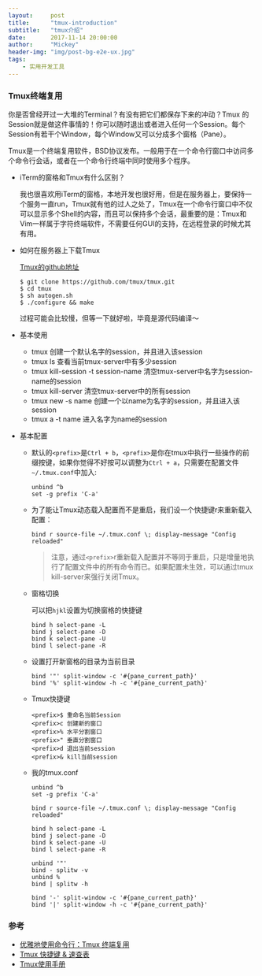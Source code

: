 ```yaml
---
layout:     post
title:      "tmux-introduction"
subtitle:   "tmux介绍"
date:       2017-11-14 20:00:00
author:     "Mickey"
header-img: "img/post-bg-e2e-ux.jpg"
tags:
    - 实用开发工具
---
```


### Tmux终端复用

你是否曾经开过一大堆的Terminal？有没有把它们都保存下来的冲动？Tmux 的Session就是做这件事情的！你可以随时退出或者进入任何一个Session。每个Session有若干个Window，每个Window又可以分成多个窗格（Pane）。

Tmux是一个终端复用软件，BSD协议发布。一般用于在一个命令行窗口中访问多个命令行会话，或者在一个命令行终端中同时使用多个程序。

* iTerm的窗格和Tmux有什么区别？

	我也很喜欢用iTerm的窗格，本地开发也很好用，但是在服务器上，要保持一个服务一直run，Tmux就有他的过人之处了，Tmux在一个命令行窗口中不仅可以显示多个Shell的内容，而且可以保持多个会话，最重要的是：Tmux和Vim一样属于字符终端软件，不需要任何GUI的支持，在远程登录的时候尤其有用。
	
* 如何在服务器上下载Tmux

	[Tmux的github地址](https://github.com/tmux/tmux)
	
	```
	$ git clone https://github.com/tmux/tmux.git
	$ cd tmux
	$ sh autogen.sh
	$ ./configure && make
	```

	过程可能会比较慢，但等一下就好啦，毕竟是源代码编译～
	
* 基本使用

	* tmux 创建一个默认名字的session，并且进入该session
	* tmux ls 查看当前tmux-server中有多少session
    * tmux kill-session -t session-name 清空tmux-server中名字为session-name的session
	* tmux kill-server 清空tmux-server中的所有session
	* tmux new -s name 创建一个以name为名字的session，并且进入该session
	* tmux a -t name 进入名字为name的session

* 基本配置

	* 默认的`<prefix>`是`Ctrl + b`，`<prefix>`是你在tmux中执行一些操作的前缀按键，如果你觉得不好按可以调整为`Ctrl + a`，只需要在配置文件`~/.tmux.conf`中加入:

		```
		unbind ^b
		set -g prefix 'C-a'
		```
	
	* 为了能让Tmux动态载入配置而不是重启，我们设一个快捷键<prefix>r来重新载入配置：
	
		```
		bind r source-file ~/.tmux.conf \; display-message "Config reloaded"
		```
		
		> 注意，通过`<prefix>`r重新载入配置并不等同于重启，只是增量地执行了配置文件中的所有命令而已。如果配置未生效，可以通过tmux kill-server来强行关闭Tmux。
		
	* 窗格切换
	
		可以把`hjkl`设置为切换窗格的快捷键
	
		```
		bind h select-pane -L
		bind j select-pane -D
		bind k select-pane -U
		bind l select-pane -R
		```
	
	* 设置打开新窗格的目录为当前目录

		```
		bind '"' split-window -c '#{pane_current_path}'
		bind '%' split-window -h -c '#{pane_current_path}'
		```
	
	* Tmux快捷键

		```
		<prefix>$ 重命名当前Session
		<prefix>c 创建新的窗口
		<prefix>% 水平分割窗口
		<prefix>" 垂直分割窗口
		<prefix>d 退出当前session
		<prefix>& kill当前session
		```
	
	* 我的tmux.conf

		```
		unbind ^b
		set -g prefix 'C-a'
		
		bind r source-file ~/.tmux.conf \; display-message "Config reloaded"
		
		bind h select-pane -L
		bind j select-pane -D
		bind k select-pane -U
		bind l select-pane -R
		
		unbind '"'
		bind - splitw -v
		unbind %
		bind | splitw -h
		
		bind '-' split-window -c '#{pane_current_path}'
		bind '|' split-window -h -c '#{pane_current_path}'
		```
	
### 参考

* [优雅地使用命令行：Tmux 终端复用](http://harttle.com/2015/11/06/tmux-startup.html)
* [Tmux 快捷键 & 速查表](https://gist.github.com/ryerh/14b7c24dfd623ef8edc7)
* [Tmux使用手册](http://louiszhai.github.io/2017/09/30/tmux/)
